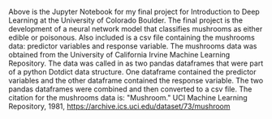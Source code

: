 Above is the Jupyter Notebook for my final project for Introduction to Deep Learning at the University of Colorado Boulder. The final project is the development of a neural network model that classifies mushrooms as either edible or poisonous.
Also included is a csv file containing the mushrooms data: predictor variables and response variable. The mushrooms data was obtained from the University of California Irvine Machine Learning Repository. The data was called in as two pandas dataframes
that were part of a python Dotdict data structure. One dataframe contained the predictor variables and the other dataframe contained the response variable. The two pandas dataframes were combined and then converted to a csv file.
The citation for the mushrooms data is: "Mushroom." UCI Machine Learning Repository, 1981, https://archive.ics.uci.edu/dataset/73/mushroom
